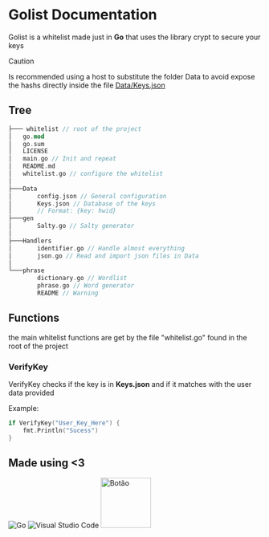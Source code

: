 # Golist Documentation
Golist is a whitelist made just in **Go** that uses the library crypt to secure your keys
> [!CAUTION]
> Is recommended using a host to substitute the folder Data to avoid expose the hashs directly inside the file [Data/Keys.json](https://github.com/RIOTLaF/Sentinel/blob/master/Data/Keys.json)

## Tree
```rust
├─── whitelist // root of the project
│   go.mod
│   go.sum
│   LICENSE
│   main.go // Init and repeat
│   README.md
│   whitelist.go // configure the whitelist
│
├───Data
│       config.json // General configuration
│       Keys.json // Database of the keys
│       // Format: {key: hwid}
├───gen
│       Salty.go // Salty generator
│
├───Handlers
│       identifier.go // Handle almost everything
│       json.go // Read and import json files in Data
│
└───phrase
        dictionary.go // Wordlist
        phrase.go // Word generator
        README // Warning
```

## Functions
the main whitelist functions are get by the file "whitelist.go" found in the root of the project
### VerifyKey
VerifyKey checks if the key is in **Keys.json** and if it matches with the user data provided

Example:
```go
if VerifyKey("User_Key_Here") {
    fmt.Println("Sucess")
}
```
## Made using <3
![Go](https://img.shields.io/badge/golang-%2300ADD8.svg?style=for-the-badge&logo=go&logoColor=white) ![Visual Studio Code](https://img.shields.io/badge/Visual%20Studio%20Code-0078d7.svg?style=for-the-badge&logo=visual-studio-code&logoColor=white) <a href="https://github.com/lukewhrit/phrase" target="_blank">
    <img src="https://img.shields.io/badge/phrase-%2300ADD8.svg?style=for-the-badge&logo=go&logoColor=white" alt="Botão" width="100">
</a>

